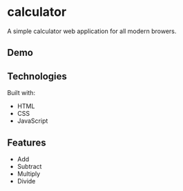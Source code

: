# calculator
A simple calculator web application for all modern browers.

## Demo

## Technologies
Built with:
* HTML
* CSS
* JavaScript

## Features
* Add
* Subtract
* Multiply
* Divide